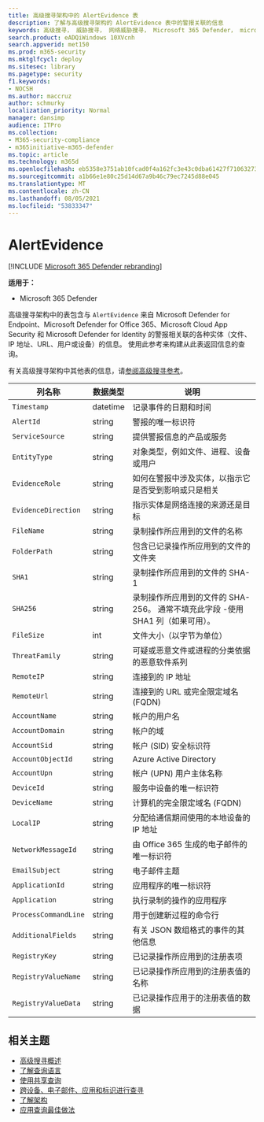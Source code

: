 ```yaml
---
title: 高级搜寻架构中的 AlertEvidence 表
description: 了解与高级搜寻架构的 AlertEvidence 表中的警报关联的信息
keywords: 高级搜寻， 威胁搜寻， 网络威胁搜寻， Microsoft 365 Defender， microsoft 365， m365， 搜索， 查询， 遥测， 架构参考， kusto， 表格， 列， 数据类型， 说明， AlertInfo， 警报， 实体， 证据， 文件， IP 地址， 设备， 计算机， 用户， 帐户
search.product: eADQiWindows 10XVcnh
search.appverid: met150
ms.prod: m365-security
ms.mktglfcycl: deploy
ms.sitesec: library
ms.pagetype: security
f1.keywords:
- NOCSH
ms.author: maccruz
author: schmurky
localization_priority: Normal
manager: dansimp
audience: ITPro
ms.collection:
- M365-security-compliance
- m365initiative-m365-defender
ms.topic: article
ms.technology: m365d
ms.openlocfilehash: eb5358e3751ab10fcad0f4a162fc3e43c0dba61427f710632732893413b6ea7e
ms.sourcegitcommit: a1b66e1e80c25d14d67a9b46c79ec7245d88e045
ms.translationtype: MT
ms.contentlocale: zh-CN
ms.lasthandoff: 08/05/2021
ms.locfileid: "53833347"
---
```

# <a name="alertevidence"></a>AlertEvidence

[!INCLUDE [Microsoft 365 Defender rebranding](../includes/microsoft-defender.md)]


**适用于：**
- Microsoft 365 Defender

高级搜寻架构中的表包含与 `AlertEvidence` 来自 Microsoft Defender for Endpoint、Microsoft Defender for Office 365、Microsoft Cloud App Security 和 Microsoft Defender for Identity 的警报相关联的各种实体（文件、IP 地址、URL、用户或设备）[](advanced-hunting-overview.md)的信息。 使用此参考来构建从此表返回信息的查询。

有关高级搜寻架构中其他表的信息，请[参阅高级搜寻参考](advanced-hunting-schema-tables.md)。

| 列名称 | 数据类型 | 说明 |
|-------------|-----------|-------------|
| `Timestamp` | datetime | 记录事件的日期和时间 |
| `AlertId` | string | 警报的唯一标识符 |
| `ServiceSource` | string | 提供警报信息的产品或服务 |
| `EntityType` | string | 对象类型，例如文件、进程、设备或用户 |
| `EvidenceRole` | string | 如何在警报中涉及实体，以指示它是否受到影响或只是相关 |
| `EvidenceDirection` | string | 指示实体是网络连接的来源还是目标 |
| `FileName` | string | 录制操作所应用到的文件的名称 |
| `FolderPath` | string | 包含已记录操作所应用到的文件的文件夹 |
| `SHA1` | string | 录制操作所应用到的文件的 SHA-1 |
| `SHA256` | string | 录制操作所应用到的文件的 SHA-256。 通常不填充此字段 -使用 SHA1 列（如果可用）。 |
| `FileSize` | int | 文件大小（以字节为单位） |
| `ThreatFamily` | string | 可疑或恶意文件或进程的分类依据的恶意软件系列 |
| `RemoteIP` | string | 连接到的 IP 地址 |
| `RemoteUrl` | string | 连接到的 URL 或完全限定域名 (FQDN) |
| `AccountName` | string | 帐户的用户名 |
| `AccountDomain` | string | 帐户的域 |
| `AccountSid` | string | 帐户 (SID) 安全标识符 |
| `AccountObjectId` | string | Azure Active Directory |
| `AccountUpn` | string | 帐户 (UPN) 用户主体名称 |
| `DeviceId` | string | 服务中设备的唯一标识符 |
| `DeviceName` | string | 计算机的完全限定域名 (FQDN) |
| `LocalIP` | string | 分配给通信期间使用的本地设备的 IP 地址 |
| `NetworkMessageId` | string | 由 Office 365 生成的电子邮件的唯一标识符 |
| `EmailSubject` | string | 电子邮件主题 |
| `ApplicationId` | string | 应用程序的唯一标识符 |
| `Application` | string | 执行录制的操作的应用程序 |
| `ProcessCommandLine` | string | 用于创建新过程的命令行 |
| `AdditionalFields` | string | 有关 JSON 数组格式的事件的其他信息 |
| `RegistryKey` |string | 已记录操作所应用到的注册表项 |
| `RegistryValueName` |string | 已记录操作所应用到的注册表值的名称 |
| `RegistryValueData` |string | 已记录操作应用于的注册表值的数据 |

## <a name="related-topics"></a>相关主题
- [高级搜寻概述](advanced-hunting-overview.md)
- [了解查询语言](advanced-hunting-query-language.md)
- [使用共享查询](advanced-hunting-shared-queries.md)
- [跨设备、电子邮件、应用和标识进行查寻](advanced-hunting-query-emails-devices.md)
- [了解架构](advanced-hunting-schema-tables.md)
- [应用查询最佳做法](advanced-hunting-best-practices.md)
